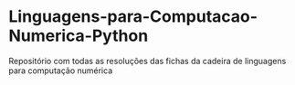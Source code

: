 # Linguagens-para-Computacao-Numerica-Python
Repositório com todas as resoluções das fichas da cadeira de linguagens para computação numérica
